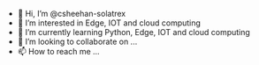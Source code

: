 - 👋 Hi, I’m @csheehan-solatrex
- 👀 I’m interested in Edge, IOT and cloud computing
- 🌱 I’m currently learning Python, Edge, IOT and cloud computing 
- 💞️ I’m looking to collaborate on ...
- 📫 How to reach me ...

<!---
csheehan-solatrex/csheehan-solatrex is a ✨ special ✨ repository because its `README.md` (this file) appears on your GitHub profile.
You can click the Preview link to take a look at your changes.
--->
